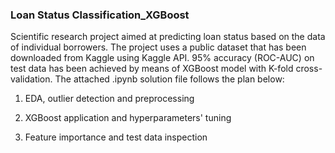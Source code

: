 ### Loan Status Classification_XGBoost

Scientific research project aimed at predicting loan status based on the data of individual borrowers. The project uses a public dataset that has been downloaded from Kaggle using Kaggle API. 95% accuracy (ROC-AUC) on test data has been achieved by means of XGBoost model with K-fold cross-validation. The attached .ipynb solution file follows the plan below:

1. EDA, outlier detection and preprocessing

2. XGBoost application and hyperparameters' tuning

3. Feature importance and test data inspection
